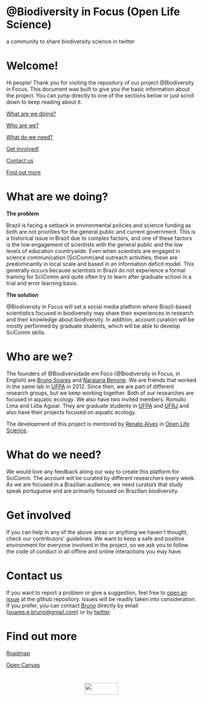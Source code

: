 # @Biodiversity in Focus (Open Life Science)
a community to share biodiversity science in twitter

# Welcome!
Hi people!
Thank you for visiting the repository of our project @Biodiversity in Focus.
This document was built to give you the basic information about the project. You can jump directly to one of the sections below or just scroll down to keep reading about it.

[What are we doing?](#what-are-we-doing)

[Who are we?](#who-are-we)

[What do we need?](#what-do-we-need)

[Get involved!](#get-involved)

[Contact us](#contact-us)

[Find out more](#find-out-more)

# What are we doing?
<b>The problem</b>

Brazil is facing a setback in environmental policies and science funding as both are not priorities for the general public and current government. This is a historical issue in Brazil due to complex factors, and one of these factors is the low engagement of scientists with the general public and the low levels of education countrywide. Even when scientists are engaged in science communication (SciComm)and outreach activities, these are predominantly in local scale and based in an information deficit model. This generally occurs because scientists in Brazil do not experience a formal training for SciComm and quite often try to learn after graduate school in a trial and error learning basis.

<b>The solution</b>

@Biodiversity in Focus will set a social media platform where Brazil-based scientistics focused in biodiversity may share their experiences in research and their knowledge about biodiversity. In addition, account curation will be mostly performed by graduate students, which will be able to develop SciComm skills.

# Who are we?
The founders of @Biodiversidade em Foco (@Biodiversity in Focus, in English) are [Bruno Soares](https://www.researchgate.net/profile/Bruno_Soares8) and [Naraiana Benone](https://www.researchgate.net/profile/Naraiana_Benone2). We are friends that worked in the same lab in [UFPA](https://portal.ufpa.br/) in 2012. Since then, we are part of different research groups, but we keep working together. Both of our researches are focused in aquatic ecology. We also have two invited members: Romullo Lima and Lídia Aguiar. They are graduate students in [UFPA](https://portal.ufpa.br/) and [UFRJ](https://ufrj.br/) and also have their projects focused on aquatic ecology.

The development of this project is mentored by [Renato Alves](https://github.com/unode) in [Open Life Science](https://openlifesci.org/ols-1).

# What do we need?
We would love any feedback along our way to create this platform for SciComm.
The account will be curated by different researchers every week. As we are focused in a Brazilian audience, we need curators that study speak portuguese and are primarily focused on Brazilian biodiversity.

# Get involved
If you can help in any of the above areas or anything we haven't thought, check our contributors' guidelines. We want to keep a safe and positive environment for everyone involved in the project, so we ask you to follow the code of conduct in all offline and online interactions you may have.

# Contact us
If you want to report a problem or give a suggestion, feel free to [open an issue](https://github.com/bruno-soares/-Biodiversity-in-Focus---OLS/issues) at the github repository. Issues will be readily taken into consideration. If you prefer, you can contact [Bruno](https://github.com/bruno-soares) directly by email (soares.e.bruno@gmail.com) or by [twitter](https://twitter.com/Bruno_E_Soares).

# Find out more
[Roadmap](https://docs.google.com/document/d/1dmNMAPtkuhzkAFHZHvmrOb2WF5xqJSRXQPMr_AvqHC4/edit?usp=sharing)

[Open Canvas](https://docs.google.com/presentation/d/10s6TBOQeor2duTDjHNickkdSLgWo1eJsaAwLevXSshQ/edit?usp=sharing)

#
#
<p align="center">
<img align="center" width="88" height="31" src="https://i.creativecommons.org/l/by/4.0/88x31.png">
 </p>
